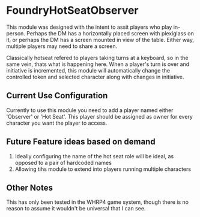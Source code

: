 # FoundryHotSeatObserver
This module was designed with the intent to assit players who play in-person. Perhaps the DM has a horizontally placed screen with plexiglass on it, or perhaps the DM has a screen mounted in view of the table. Either way, multiple players may need to share a screen.

Classically hotseat refered to players taking turns at a keyboard, so in the same vein, thats what is happening here. When a player's turn is over and initiative is incremented, this module will automatically change the controlled token and selected character along with changes in initiative.



## Current Use Configuration
 
 Currently to use this module you need to add a player named either 'Observer' or 'Hot Seat'. This player should be assigned as owner for every character you want the player to access.

## Future Feature ideas based on demand
 1. Ideally configuring the name of the hot seat role will be ideal, as opposed to a pair of hardcoded names
 2. Allowing tihs module to extend into players running multiple characters
 
## Other Notes
This has only been tested in the WHRP4 game system, though there is no reason to assume it wouldn't be universal that I can see.
